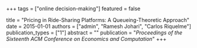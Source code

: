 +++
tags = ["online decision-making"]
featured = false

title = "Pricing in Ride-Sharing Platforms: A Queueing-Theoretic Approach"
date = 2015-01-01
authors = ["admin", "Ramesh Johari", "Carlos Riquelme"]
publication_types = ["1"]
abstract = ""
publication = "*Proceedings of the Sixteenth ACM Conference on Economics and Computation*"
+++

